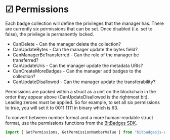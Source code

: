 # ☑ Permissions

Each badge collection will define the privileges that the manager has. There are currently six permissions that can be set. Once disabled (i.e. set to false), the privilege is permanently locked.

* CanDelete - Can the manager delete the collection?
* CanUpdateBytes - Can the manager update the bytes field?
* CanManagerBeTransferred - Can the role of the manager be transferred?
* CanUpdateUris - Can the manager update the metadata URIs?
* CanCreateMoreBadges - Can the manager add badges to the collection?
* CanUpdateDisallowed - Can the manager update the transferability?

Permissions are packed within a struct as a uint on the blockchain in the order they appear above (CanUpdateDisallowed is the rightmost bit). Leading zeroes must be applied. So for example, to set all six permissions to true, you will set it to 0011 1111 in binary which is 63.

To convert between number format and a more human-readable struct format, use the permissions functions from the [BitBadges SDK](broken-reference).

```typescript
import { GetPermissions, GetPermissionNumberValue } from 'bitbadgesjs-utils';
```
